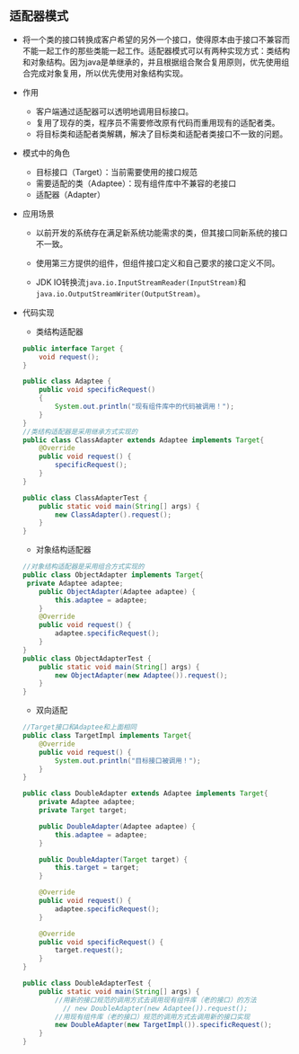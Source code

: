 ## 适配器模式
- 将一个类的接口转换成客户希望的另外一个接口，使得原本由于接口不兼容而不能一起工作的那些类能一起工作。适配器模式可以有两种实现方式：类结构和对象结构。因为java是单继承的，并且根据组合聚合复用原则，优先使用组合完成对象复用，所以优先使用对象结构实现。
  
- 作用
  
  - 客户端通过适配器可以透明地调用目标接口。
  - 复用了现存的类，程序员不需要修改原有代码而重用现有的适配者类。
  - 将目标类和适配者类解耦，解决了目标类和适配者类接口不一致的问题。
  
- 模式中的角色
  
  - 目标接口（Target）：当前需要使用的接口规范
  - 需要适配的类（Adaptee）：现有组件库中不兼容的老接口
  - 适配器（Adapter）
  
- 应用场景
  
  - 以前开发的系统存在满足新系统功能需求的类，但其接口同新系统的接口不一致。
  - 使用第三方提供的组件，但组件接口定义和自己要求的接口定义不同。
  
  - JDK IO转换流`java.io.InputStreamReader(InputStream)`和`java.io.OutputStreamWriter(OutputStream)`。
  
- 代码实现
  
  - 类结构适配器
  
  ```java
  public interface Target {
      void request();
  }

  public class Adaptee {
      public void specificRequest()
      {
          System.out.println("现有组件库中的代码被调用！");
      }
  }
  //类结构适配器是采用继承方式实现的
  public class ClassAdapter extends Adaptee implements Target{
      @Override
      public void request() {
          specificRequest();
      }
  }

  public class ClassAdapterTest {
      public static void main(String[] args) {
          new ClassAdapter().request();
      }
  }
  ```
  
  - 对象结构适配器
  
  ```java
  //对象结构适配器是采用组合方式实现的
  public class ObjectAdapter implements Target{
   private Adaptee adaptee;
      public ObjectAdapter(Adaptee adaptee) {
          this.adaptee = adaptee;
      }
      @Override
      public void request() {
          adaptee.specificRequest();
      }
  }
  public class ObjectAdapterTest {
      public static void main(String[] args) {
          new ObjectAdapter(new Adaptee()).request();
      }
  }
  ```
  
  
  
  - 双向适配
  
  ```java
  //Target接口和Adaptee和上面相同
  public class TargetImpl implements Target{
      @Override
      public void request() {
          System.out.println("目标接口被调用！");
      }
  }
  
  public class DoubleAdapter extends Adaptee implements Target{
      private Adaptee adaptee;
      private Target target;
  
      public DoubleAdapter(Adaptee adaptee) {
          this.adaptee = adaptee;
      }
  
      public DoubleAdapter(Target target) {
          this.target = target;
      }
  
      @Override
      public void request() {
          adaptee.specificRequest();
      }
  
      @Override
      public void specificRequest() {
          target.request();
      }
  }
  
  public class DoubleAdapterTest {
      public static void main(String[] args) {
          //用新的接口规范的调用方式去调用现有组件库（老的接口）的方法
         	// new DoubleAdapter(new Adaptee()).request();
          //用现有组件库（老的接口）规范的调用方式去调用新的接口实现
          new DoubleAdapter(new TargetImpl()).specificRequest();
      }
  }
  
  ```
  
  